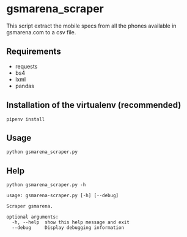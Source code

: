 # gsmarena_scraper

This script extract the mobile specs from all the phones available in gsmarena.com to a csv file.

## Requirements

- requests
- bs4
- lxml
- pandas

## Installation of the virtualenv (recommended)

```
pipenv install
```

## Usage

```
python gsmarena_scraper.py
```

## Help

```
python gsmarena_scraper.py -h
```

```
usage: gsmarena-scraper.py [-h] [--debug]

Scraper gsmarena.

optional arguments:
  -h, --help  show this help message and exit
  --debug     Display debugging information
```
